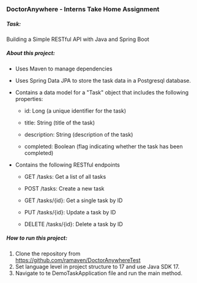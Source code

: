 ### DoctorAnywhere - Interns Take Home Assignment

##### Task: 
Building a Simple RESTful API with Java and Spring Boot

##### About this project:

- Uses Maven to manage dependencies
- Uses Spring Data JPA to store the task data in a Postgresql database.

- Contains a data model for a "Task" object that includes the following properties:
  - id: Long (a unique identifier for the task)
    
  - title: String (title of the task)
    
  - description: String (description of the task)
   
  - completed: Boolean (flag indicating whether the task has been completed)
- Contains the following RESTful endpoints 
  - GET /tasks: Get a list of all tasks
    
  - POST /tasks: Create a new task
    
  - GET /tasks/{id}: Get a single task by ID
    
  - PUT /tasks/{id}: Update a task by ID
    
  - DELETE /tasks/{id}: Delete a task by ID

##### How to run this project:

1. Clone the repository from https://github.com/ramaven/DoctorAnywhereTest
2. Set language level in project structure to 17 and use Java SDK 17. 
3. Navigate to te DemoTaskApplication file and run the main method. 